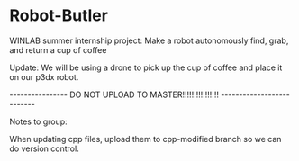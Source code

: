 # Robot-Butler
WINLAB summer internship project: Make a robot autonomously find, grab, and return a cup of coffee

Update: We will be using a drone to pick up the cup of coffee and place it on our p3dx robot.


---------------- DO NOT UPLOAD TO MASTER!!!!!!!!!!!!!!!! --------------------------

Notes to group:

When updating cpp files, upload them to cpp-modified branch so we can do version control.


